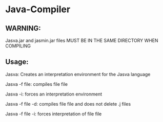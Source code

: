 # Java-Compiler

## WARNING:
Jasva.jar and jasmin.jar files MUST BE IN THE SAME DIRECTORY WHEN COMPILING

## Usage:
Jasva: Creates an interpretation environment for the Jasva language

Jasva -f file: compiles file file

Jasva -i: forces an interpretation environment

Jasva -f file -d: compiles file file and does not delete .j files

Jasva -f file -i: forces interpretation of file file
